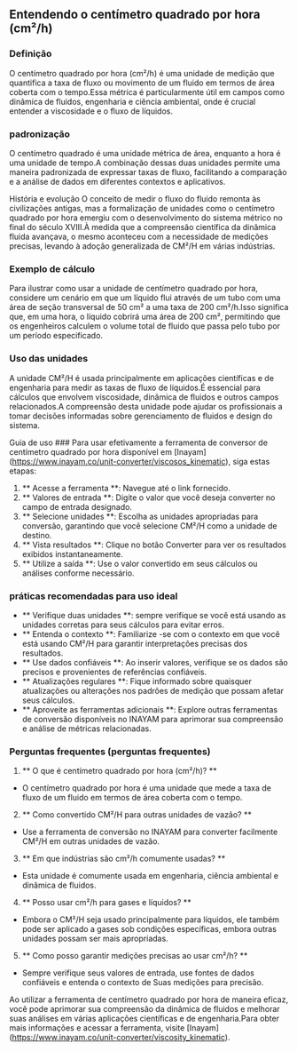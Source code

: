 ## Entendendo o centímetro quadrado por hora (cm²/h)

### Definição
O centímetro quadrado por hora (cm²/h) é uma unidade de medição que quantifica a taxa de fluxo ou movimento de um fluido em termos de área coberta com o tempo.Essa métrica é particularmente útil em campos como dinâmica de fluidos, engenharia e ciência ambiental, onde é crucial entender a viscosidade e o fluxo de líquidos.

### padronização
O centímetro quadrado é uma unidade métrica de área, enquanto a hora é uma unidade de tempo.A combinação dessas duas unidades permite uma maneira padronizada de expressar taxas de fluxo, facilitando a comparação e a análise de dados em diferentes contextos e aplicativos.

História e evolução
O conceito de medir o fluxo do fluido remonta às civilizações antigas, mas a formalização de unidades como o centímetro quadrado por hora emergiu com o desenvolvimento do sistema métrico no final do século XVIII.À medida que a compreensão científica da dinâmica fluida avançava, o mesmo aconteceu com a necessidade de medições precisas, levando à adoção generalizada de CM²/H em várias indústrias.

### Exemplo de cálculo
Para ilustrar como usar a unidade de centímetro quadrado por hora, considere um cenário em que um líquido flui através de um tubo com uma área de seção transversal de 50 cm² a uma taxa de 200 cm²/h.Isso significa que, em uma hora, o líquido cobrirá uma área de 200 cm², permitindo que os engenheiros calculem o volume total de fluido que passa pelo tubo por um período especificado.

### Uso das unidades
A unidade CM²/H é usada principalmente em aplicações científicas e de engenharia para medir as taxas de fluxo de líquidos.É essencial para cálculos que envolvem viscosidade, dinâmica de fluidos e outros campos relacionados.A compreensão desta unidade pode ajudar os profissionais a tomar decisões informadas sobre gerenciamento de fluidos e design do sistema.

Guia de uso ###
Para usar efetivamente a ferramenta de conversor de centímetro quadrado por hora disponível em [Inayam] (https://www.inayam.co/unit-converter/viscosos_kinematic), siga estas etapas:

1. ** Acesse a ferramenta **: Navegue até o link fornecido.
2. ** Valores de entrada **: Digite o valor que você deseja converter no campo de entrada designado.
3. ** Selecione unidades **: Escolha as unidades apropriadas para conversão, garantindo que você selecione CM²/H como a unidade de destino.
4. ** Vista resultados **: Clique no botão Converter para ver os resultados exibidos instantaneamente.
5. ** Utilize a saída **: Use o valor convertido em seus cálculos ou análises conforme necessário.

### práticas recomendadas para uso ideal
- ** Verifique duas unidades **: sempre verifique se você está usando as unidades corretas para seus cálculos para evitar erros.
- ** Entenda o contexto **: Familiarize -se com o contexto em que você está usando CM²/H para garantir interpretações precisas dos resultados.
- ** Use dados confiáveis ​​**: Ao inserir valores, verifique se os dados são precisos e provenientes de referências confiáveis.
- ** Atualizações regulares **: Fique informado sobre quaisquer atualizações ou alterações nos padrões de medição que possam afetar seus cálculos.
- ** Aproveite as ferramentas adicionais **: Explore outras ferramentas de conversão disponíveis no INAYAM para aprimorar sua compreensão e análise de métricas relacionadas.

### Perguntas frequentes (perguntas frequentes)

1. ** O que é centímetro quadrado por hora (cm²/h)? **
- O centímetro quadrado por hora é uma unidade que mede a taxa de fluxo de um fluido em termos de área coberta com o tempo.

2. ** Como convertido CM²/H para outras unidades de vazão? **
- Use a ferramenta de conversão no INAYAM para converter facilmente CM²/H em outras unidades de vazão.

3. ** Em que indústrias são cm²/h comumente usadas? **
- Esta unidade é comumente usada em engenharia, ciência ambiental e dinâmica de fluidos.

4. ** Posso usar cm²/h para gases e líquidos? **
- Embora o CM²/H seja usado principalmente para líquidos, ele também pode ser aplicado a gases sob condições específicas, embora outras unidades possam ser mais apropriadas.

5. ** Como posso garantir medições precisas ao usar cm²/h? **
- Sempre verifique seus valores de entrada, use fontes de dados confiáveis ​​e entenda o contexto de Suas medições para precisão.

Ao utilizar a ferramenta de centímetro quadrado por hora de maneira eficaz, você pode aprimorar sua compreensão da dinâmica de fluidos e melhorar suas análises em várias aplicações científicas e de engenharia.Para obter mais informações e acessar a ferramenta, visite [Inayam] (https://www.inayam.co/unit-converter/viscosity_kinematic).